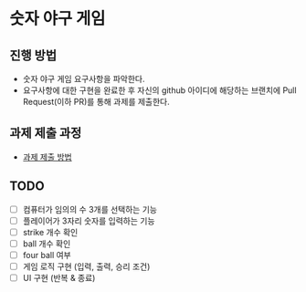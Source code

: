 # 숫자 야구 게임

## 진행 방법

* 숫자 야구 게임 요구사항을 파악한다.
* 요구사항에 대한 구현을 완료한 후 자신의 github 아이디에 해당하는 브랜치에 Pull Request(이하 PR)를 통해 과제를 제출한다.

## 과제 제출 과정

* [과제 제출 방법](https://github.com/next-step/nextstep-docs/tree/master/precourse)

## TODO

*[ ] 컴퓨터가 임의의 수 3개를 선택하는 기능
*[ ] 플레이어가 3자리 숫자를 입력하는 기능
*[ ] strike 개수 확인
*[ ] ball 개수 확인
*[ ] four ball 여부
*[ ] 게임 로직 구현 (입력, 출력, 승리 조건)
*[ ] UI 구현 (반복 & 종료)

